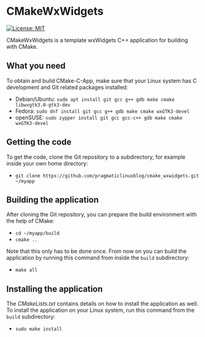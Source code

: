 # CMakeWxWidgets
[![License: MIT](https://img.shields.io/badge/License-MIT-yellow.svg)](https://opensource.org/licenses/MIT)

CMakeWxWidgets is a template wxWidgets C++ application for building with CMake.

## What you need

To obtain and build CMake-C-App, make sure that your Linux system has C development and Git related packages installed:

* Debian/Ubuntu: `sudo apt install git gcc g++ gdb make cmake libwxgtk3.0-gtk3-dev`
* Fedora: `sudo dnf install git gcc g++ gdb make cmake wxGTK3-devel`
* openSUSE: `sudo zypper install git gcc gcc-c++ gdb make cmake wxGTK3-devel`

## Getting the code

To get the code, clone the Git repository to a subdirectory, for example inside your own home directory:

* `git clone https://github.com/pragmaticlinuxblog/cmake_wxwidgets.git ~/myapp`

## Building the application

After cloning the Git repository, you can prepare the build environment with the help of CMake:

* `cd ~/myapp/build`
* `cmake ..`

Note that this only has to be done once. From now on you can build the application by running this command from inside the `build` subdirectory:

* `make all`

## Installing the application

The *CMakeLists.txt* contains details on how to install the application as well. To install the application on your Linux system, run this command from the `build` subdirectory:

* `sudo make install`

